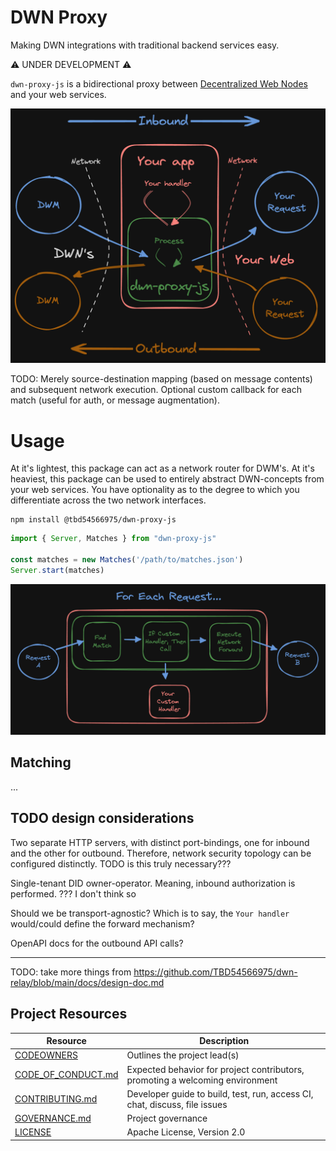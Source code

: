 # DWN Proxy

Making DWN integrations with traditional backend services easy.

⚠️ UNDER DEVELOPMENT ⚠️

`dwn-proxy-js` is a bidirectional proxy between [Decentralized Web Nodes](https://identity.foundation/decentralized-web-node/spec) and your web services.

![Intro diagram](./images/intro-diagram.png)

TODO: Merely source-destination mapping (based on message contents) and subsequent network execution. Optional custom callback for each match (useful for auth, or message augmentation).

# Usage

At it's lightest, this package can act as a network router for DWM's. At it's heaviest, this package can be used to entirely abstract DWN-concepts from your web services. You have optionality as to the degree to which you differentiate across the two network interfaces.

```cli
npm install @tbd54566975/dwn-proxy-js
```

```typescript
import { Server, Matches } from "dwn-proxy-js"

const matches = new Matches('/path/to/matches.json')
Server.start(matches)
```

![Process diagram](./images/process-diagram.png)

## Matching

...

## TODO design considerations

Two separate HTTP servers, with distinct port-bindings, one for inbound and the other for outbound. Therefore, network security topology can be configured distinctly. TODO is this truly necessary???

Single-tenant DID owner-operator. Meaning, inbound authorization is performed. ??? I don't think so

Should we be transport-agnostic? Which is to say, the `Your handler` would/could define the forward mechanism?

OpenAPI docs for the outbound API calls?

---

TODO: take more things from https://github.com/TBD54566975/dwn-relay/blob/main/docs/design-doc.md

## Project Resources

| Resource                                   | Description                                                                   |
| ------------------------------------------ | ----------------------------------------------------------------------------- |
| [CODEOWNERS](./CODEOWNERS)                 | Outlines the project lead(s)                                                  |
| [CODE_OF_CONDUCT.md](./CODE_OF_CONDUCT.md) | Expected behavior for project contributors, promoting a welcoming environment |
| [CONTRIBUTING.md](./CONTRIBUTING.md)       | Developer guide to build, test, run, access CI, chat, discuss, file issues    |
| [GOVERNANCE.md](./GOVERNANCE.md)           | Project governance                                                            |
| [LICENSE](./LICENSE)                       | Apache License, Version 2.0                                                   |